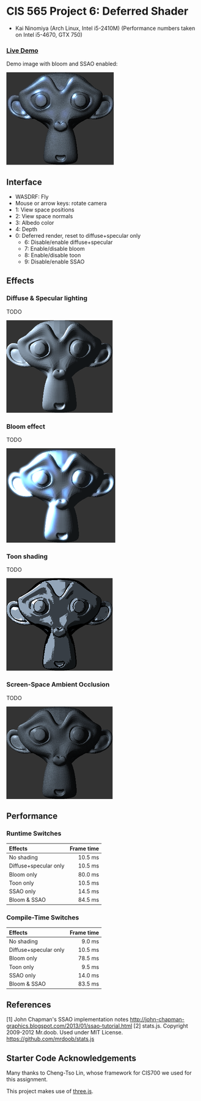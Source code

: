CIS 565 Project 6: Deferred Shader
==================================

* Kai Ninomiya (Arch Linux, Intel i5-2410M)
    (Performance numbers taken on Intel i5-4670, GTX 750)

### [Live Demo](https://kainino0x.github.io/Project6-DeferredShader/)

Demo image with bloom and SSAO enabled:

![](images/bloom_ssao.png)


Interface
---------

* WASDRF: Fly
* Mouse or arrow keys: rotate camera
* 1: View space positions
* 2: View space normals
* 3: Albedo color
* 4: Depth
* 0: Deferred render, reset to diffuse+specular only
  * 6: Disable/enable diffuse+specular
  * 7: Enable/disable bloom
  * 8: Enable/disable toon
  * 9: Disable/enable SSAO


Effects
-------

### Diffuse & Specular lighting

TODO

![](images/diffuse.png)


### Bloom effect

TODO

![](images/bloom.png)


### Toon shading

TODO

![](images/toon.png)


### Screen-Space Ambient Occlusion

TODO

![](images/with_ssao.png)


Performance
-----------

### Runtime Switches

| Effects               | Frame time |
|:--------------------- | ----------:|
| No shading            |    10.5 ms |
| Diffuse+specular only |    10.5 ms |
| Bloom only            |    80.0 ms |
| Toon only             |    10.5 ms |
| SSAO only             |    14.5 ms |
| Bloom & SSAO          |    84.5 ms |


### Compile-Time Switches

| Effects               | Frame time |
|:--------------------- | ----------:|
| No shading            |     9.0 ms |
| Diffuse+specular only |    10.5 ms |
| Bloom only            |    78.5 ms |
| Toon only             |     9.5 ms |
| SSAO only             |    14.0 ms |
| Bloom & SSAO          |    83.5 ms |


References
----------

[1] John Chapman's SSAO implementation notes
    http://john-chapman-graphics.blogspot.com/2013/01/ssao-tutorial.html
[2] stats.js. Copyright 2009-2012 Mr.doob. Used under MIT License.
    https://github.com/mrdoob/stats.js


Starter Code Acknowledgements
-----------------------------

Many thanks to Cheng-Tso Lin, whose framework for CIS700 we used for this
assignment.

This project makes use of [three.js](http://www.threejs.org).

